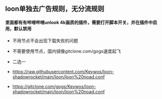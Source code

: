 ## loon单独去广告规则，无分流规则
#### 里面都有有哔哩哔哩unlook 4k画质的插件，需要打开脚本开关，并在插件中启用，默认禁用
- 不用节点不会出现下载失败的问题
- 不需要使用节点，国内镜像gitclone.com/gogs速度起飞
- 二选一
- https://raw.githubusercontent.com/Keywos/loon-shadowrocket/main/loon/loon%20noad.conf

- https://gitclone.com/gogs/Keywos/loon-shadowrocket/main/loon/loon%20noad.conf

